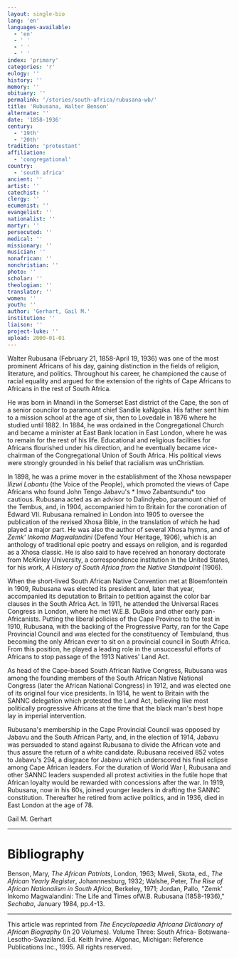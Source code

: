 ```yaml
---
layout: single-bio
lang: 'en'
languages-available:
  - 'en'
  - ' '
  - ' '
  - ' '
index: 'primary'
categories: 'r'
eulogy: ''
history: ''
memory: ''
obituary: ''
permalink: '/stories/south-africa/rubusana-wb/'
title: 'Rubusana, Walter Benson'
alternate: ''
date: '1858-1936'
century:
  - '19th'
  - '20th'
tradition: 'protestant'
affiliation:
  - 'congregational'
country:
  - 'south africa'
ancient: ''
artist: ''
catechist: ''
clergy: ''
ecumenist: ''
evangelist: ''
nationalist: ''
martyr: ''
persecuted: ''
medical: ''
missionary: ''
musician: ''
nonafrican: ''
nonchristian: ''
photo: ''
scholar: ''
theologian: ''
translator: ''
women: ''
youth: ''
author: 'Gerhart, Gail M.'
institution: ''
liaison: ''
project-luke: ''
upload: 2000-01-01
---
```



Walter Rubusana (February 21, 1858-April 19, 1936) was one of the most prominent Africans of his day, gaining distinction in the fields of religion, literature, and politics. Throughout his career, he championed the cause of racial equality and argued for the extension of the rights of Cape Africans to Africans in the rest of South Africa.

He was born in Mnandi in the Somerset East district of the Cape, the son of a senior councilor to paramount chief Sandile kaNgqika. His father sent him to a mission school at the age of six, then to Lovedale in 1876 where he studied until 1882. In 1884, he was ordained in the Congregational Church and became a minister at East Bank location in East London, where he was to remain for the rest of his life. Educational and religious facilities for Africans flourished under his direction, and he eventually became vice-chairman of the Congregational Union of South Africa. His political views were strongly grounded in his belief that racialism was unChristian.

In 1898, he was a prime mover in the establishment of the Xhosa newspaper *Ilizwi Labantu* (the Voice of the People), which promoted the views of Cape Africans who found John Tengo Jabavu's * Imvo Zabantsundu* too cautious. Rubusana acted as an advisor to Dalindyebo, paramount chief of the Tembus, and, in 1904, accompanied him to Britain for the coronation of Edward VII. Rubusana remained in London into 1905 to oversee the publication of the revised Xhosa Bible, in the translation of which he had played a major part. He was also the author of several Xhosa hymns, and of *Zemk' Inkoma Magwalandini* (Defend Your Heritage, 1906), which is an anthology of traditional epic poetry and essays on religion, and is regarded as a Xhosa classic. He is also said to have received an honorary doctorate from McKinley University, a correspondence institution in the United States, for his work, *A History of South Africa from the Native Standpoint* (1906).

When the short-lived South African Native Convention met at Bloemfontein in 1909, Rubusana was elected its president and, later that year, accompanied its deputation to Britain to petition against the color bar clauses in the South Africa Act. In 1911, he attended the Universal Races Congress in London, where he met W.E.B. DuBois and other early pan-Africanists. Putting the liberal policies of the Cape Province to the test in 1910, Rubusana, with the backing of the Progressive Party, ran for the Cape Provincial Council and was elected for the constituency of Tembuland, thus becoming the only African ever to sit on a provincial council in South Africa. From this position, he played a leading role in the unsuccessful efforts of Africans to stop passage of the 1913 Natives' Land Act.

As head of the Cape-based South African Native Congress, Rubusana was among the founding members of the South African Native National Congress (later the African National Congress) in 1912, and was elected one of its original four vice presidents. In 1914, he went to Britain with the SANNC delegation which protested the Land Act, believing like most politically progressive Africans at the time that the black man's best hope lay in imperial intervention.

Rubusana's membership in the Cape Provincial Council was opposed by Jabavu and the South African Party, and, in the election of 1914, Jabavu was persuaded to stand against Rubusana to divide the African vote and thus assure the return of a white candidate. Rubusana received 852 votes to Jabavu's 294, a disgrace for Jabavu which underscored his final eclipse among Cape African leaders. For the duration of World War I, Rubusana and other SANNC leaders suspended all protest activities in the futile hope that African loyalty would be rewarded with concessions after the war. In 1919, Rubusana, now in his 60s, joined younger leaders in drafting the SANNC constitution. Thereafter he retired from active politics, and in 1936, died in East London at the age of 78.

Gail M. Gerhart

---

# Bibliography

Benson, Mary, *The African Patriots*, London, 1963; Mweli, Skota, ed., *The African Yearly Register*, Johannnesburg, 1932; Walshe, Peter, *The Rise of African Nationalism in South Africa*, Berkeley, 1971; Jordan, Pallo, "Zemk' Inkomo Magwalandini: The Life and Times ofW.B. Rubusana (1858-1936)," *Sechaba*, January 1984, pp.4-13.

---

This article was reprinted from *The Encyclopaedia Africana Dictionary of African Biography* (In 20 Volumes). Volume Three: South Africa- Botswana-Lesotho-Swaziland. Ed. Keith Irvine. Algonac, Michigan: Reference Publications Inc., 1995.  All rights reserved.